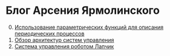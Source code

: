 # Блог Арсения Ярмолинского

0. [Использование параметрических функций для описания периодических процессов](periodic_leds/periodic_leds.pdf)
0. [Обзор архитектур систем управления](on_control_system_architectures/REPORT.md)
0. [Система управления роботом Лапчик](PobeditelRTK/REPORT.adoc)
